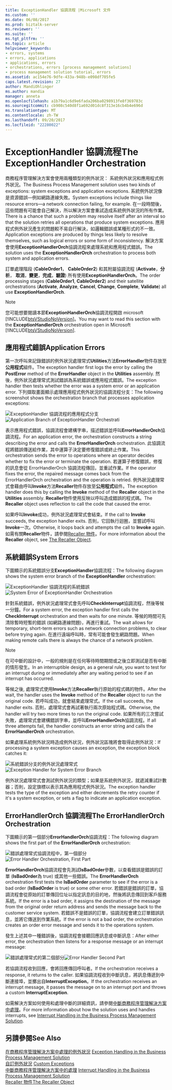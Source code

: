 ```yaml
---
title: ExceptionHandler 協調流程 |Microsoft 文件
ms.custom: ''
ms.date: 06/08/2017
ms.prod: biztalk-server
ms.reviewer: ''
ms.suite: ''
ms.tgt_pltfrm: ''
ms.topic: article
helpviewer_keywords:
- errors, systems
- errors, applications
- applications, errors
- orchestrations, errors [process management solutions]
- process management solution tutorial, errors
ms.assetid: ac154e76-9dfe-433a-948b-e098df705fe5
caps.latest.revision: 27
author: MandiOhlinger
ms.author: mandia
manager: anneta
ms.openlocfilehash: a1b79a1c6d9e6fada206ba0298913fe8f369783c
ms.sourcegitcommit: cb908c540d8f1a692d01dc8f313e16cb4b4e696d
ms.translationtype: MT
ms.contentlocale: zh-TW
ms.lasthandoff: 09/20/2017
ms.locfileid: "22280022"
---
```

# <a name="the-exceptionhandler-orchestration"></a><span data-ttu-id="e93f0-102">ExceptionHandler 協調流程</span><span class="sxs-lookup"><span data-stu-id="e93f0-102">The ExceptionHandler Orchestration</span></span>
<span data-ttu-id="e93f0-103">商務程序管理解決方案會使用兩種類型的例外狀況： 系統例外狀況和應用程式例外狀況。</span><span class="sxs-lookup"><span data-stu-id="e93f0-103">The Business Process Management solution uses two kinds of exceptions: system exceptions and application exceptions.</span></span> <span data-ttu-id="e93f0-104">系統例外狀況像是資源錯誤—例如網路連線失敗。</span><span class="sxs-lookup"><span data-stu-id="e93f0-104">System exceptions include things like resource errors—a network connection failing, for example.</span></span> <span data-ttu-id="e93f0-105">在一段時間後，這些問題有可能會自己解決，所以解決方案會重試造成系統例外狀況的所有作業。</span><span class="sxs-lookup"><span data-stu-id="e93f0-105">There is a chance that such a problem may resolve itself after an interval so that the solution retries all operations that produce system exceptions.</span></span> <span data-ttu-id="e93f0-106">應用程式例外狀況產生的問題較不易自行解決，如邏輯錯誤或某種形式的不一致。</span><span class="sxs-lookup"><span data-stu-id="e93f0-106">Application exceptions are produced by things less likely to resolve themselves, such as logical errors or some form of inconsistency.</span></span> <span data-ttu-id="e93f0-107">解決方案會使用**ExceptionHandlerOrch**協調流程來處理系統和應用程式錯誤。</span><span class="sxs-lookup"><span data-stu-id="e93f0-107">The solution uses the **ExceptionHandlerOrch** orchestration to process both system and application errors.</span></span>  
  
 <span data-ttu-id="e93f0-108">訂單處理階段 (**CableOrder1**， **CableOrder2**) 和其附屬協調流程 (**Activate**，**分析**， **取消**，**變更**，**完成**，**驗證**) 所有使用**ExceptionHandlerOrch**。</span><span class="sxs-lookup"><span data-stu-id="e93f0-108">The order processing stages (**CableOrder1**, **CableOrder2**) and their satellite orchestrations (**Activate**, **Analyze**, **Cancel**, **Change**, **Complete**, **Validate**) all use **ExceptionHandlerOrch**.</span></span>  
  
> [!NOTE]
>  <span data-ttu-id="e93f0-109">您可能想要閱讀本節**ExceptionHandlerOrch**協調流程開啟 microsoft [!INCLUDE[btsVStudioNoVersion](../includes/btsvstudionoversion-md.md)]。</span><span class="sxs-lookup"><span data-stu-id="e93f0-109">You may want to read this section with the **ExceptionHandlerOrch** orchestration open in Microsoft [!INCLUDE[btsVStudioNoVersion](../includes/btsvstudionoversion-md.md)].</span></span>  
  
## <a name="application-errors"></a><span data-ttu-id="e93f0-110">應用程式錯誤</span><span class="sxs-lookup"><span data-stu-id="e93f0-110">Application Errors</span></span>  
 <span data-ttu-id="e93f0-111">第一次呼叫來記錄錯誤的例外狀況處理常式**Utilities**方法**ErrorHandler**物件存放至**公用程式**組件。</span><span class="sxs-lookup"><span data-stu-id="e93f0-111">The exception handler first logs the error by calling the **PostError** method of the **ErrorHandler** object in the **Utilities** assembly.</span></span> <span data-ttu-id="e93f0-112">然後，例外狀況處理常式測試錯誤為系統錯誤或應用程式錯誤。</span><span class="sxs-lookup"><span data-stu-id="e93f0-112">The exception handler then tests whether the error was a system error or an application error.</span></span> <span data-ttu-id="e93f0-113">下列擷取畫面顯示處理應用程式例外狀況的協調流程分支：</span><span class="sxs-lookup"><span data-stu-id="e93f0-113">The following screenshot shows the orchestration branch that processes application exceptions:</span></span>  
  
 <span data-ttu-id="e93f0-114">![ExceptionHandler 協調流程的應用程式分支](../core/media/applicationerrorbranchofexceptionhandler.gif "ApplicationErrorBranchofExceptionHandler")</span><span class="sxs-lookup"><span data-stu-id="e93f0-114">![Application Branch of ExceptionHandler Orchestrati](../core/media/applicationerrorbranchofexceptionhandler.gif "ApplicationErrorBranchofExceptionHandler")</span></span>  
  
 <span data-ttu-id="e93f0-115">表示應用程式錯誤，協調流程會建構字串，描述錯誤並呼叫**ErrorHandlerOrch**協調流程。</span><span class="sxs-lookup"><span data-stu-id="e93f0-115">For an application error, the orchestration constructs a string describing the error and calls the **ErrorHandlerOrch** orchestration.</span></span> <span data-ttu-id="e93f0-116">此協調流程將錯誤傳送給作業，其中運算子決定要修復錯誤或終止作業。</span><span class="sxs-lookup"><span data-stu-id="e93f0-116">This orchestration sends the error to operations where an operator decides whether to fix the error or terminate the operation.</span></span> <span data-ttu-id="e93f0-117">若運算子修復錯誤，修復的訊息會從 ErrorHandlerOrch 協調流程傳回，並重試作業。</span><span class="sxs-lookup"><span data-stu-id="e93f0-117">If the operator fixes the error, the repaired message comes back from the ErrorHandlerOrch orchestration and the operation is retried.</span></span> <span data-ttu-id="e93f0-118">例外狀況處理常式會藉由呼叫**Invoke**方法**Recaller**物件存放至**公用程式**組件。</span><span class="sxs-lookup"><span data-stu-id="e93f0-118">The exception handler does this by calling the **Invoke** method of the **Recaller** object in the **Utilities** assembly.</span></span> <span data-ttu-id="e93f0-119">**Recaller**物件使用反映以呼叫造成錯誤的程式碼。</span><span class="sxs-lookup"><span data-stu-id="e93f0-119">The **Recaller** object uses reflection to call the code that caused the error.</span></span>  
  
 <span data-ttu-id="e93f0-120">如果呼叫**Invoke**成功，例外狀況處理常式會結束。</span><span class="sxs-lookup"><span data-stu-id="e93f0-120">If the call to **Invoke** succeeds, the exception handler exits.</span></span> <span data-ttu-id="e93f0-121">否則，它回執行迴圈，並嘗試呼叫**Invoke**一次。</span><span class="sxs-lookup"><span data-stu-id="e93f0-121">Otherwise, it loops back and attempts the call to **Invoke** again.</span></span> <span data-ttu-id="e93f0-122">如需有關**Recaller**物件，請參閱[Recaller 物件](../core/the-recaller-object.md)。</span><span class="sxs-lookup"><span data-stu-id="e93f0-122">For more information about the **Recaller** object, see [The Recaller Object](../core/the-recaller-object.md).</span></span>  
  
## <a name="system-errors"></a><span data-ttu-id="e93f0-123">系統錯誤</span><span class="sxs-lookup"><span data-stu-id="e93f0-123">System Errors</span></span>  
 <span data-ttu-id="e93f0-124">下圖顯示的系統錯誤分支**ExceptionHandler**協調流程：</span><span class="sxs-lookup"><span data-stu-id="e93f0-124">The following diagram shows the system error branch of the **ExceptionHandler** orchestration:</span></span>  
  
 <span data-ttu-id="e93f0-125">![ExceptionHandler 協調流程的系統錯誤](../core/media/systemerrorbranchofexceptionhandler.gif "SystemErrorBranchofExceptionHandler")</span><span class="sxs-lookup"><span data-stu-id="e93f0-125">![System Error of ExceptionHandler Orchestration](../core/media/systemerrorbranchofexceptionhandler.gif "SystemErrorBranchofExceptionHandler")</span></span>  
  
 <span data-ttu-id="e93f0-126">針對系統錯誤，例外狀況處理常式會先呼叫**CheckInterrupt**協調流程，然後等候一分鐘。</span><span class="sxs-lookup"><span data-stu-id="e93f0-126">For a system error, the exception handler first calls the **CheckInterrupt** orchestration and then waits for one minute.</span></span> <span data-ttu-id="e93f0-127">等候的時間可先清除暫時短暫的錯誤 (如網路連線問題)，再進行重試。</span><span class="sxs-lookup"><span data-stu-id="e93f0-127">The wait allows for temporary, short-term errors such as network connection problems, to clear before trying again.</span></span> <span data-ttu-id="e93f0-128">在進行遠端呼叫時，常有可能會發生網路問題。</span><span class="sxs-lookup"><span data-stu-id="e93f0-128">When making remote calls there is always the chance of a network problem.</span></span>  
  
> [!NOTE]
>  <span data-ttu-id="e93f0-129">在可中斷的設計中，一般的規則是在任何等待時間期間或之後立即測試是否有中斷的情形發生。</span><span class="sxs-lookup"><span data-stu-id="e93f0-129">In an interruptible design, as a general rule, you want to test for an interrupt during or immediately after any waiting period to see if an interrupt has occurred.</span></span>  
  
 <span data-ttu-id="e93f0-130">等候之後, 處理常式使用**Invoke**方法**Recaller**執行原始的程式碼的物件。</span><span class="sxs-lookup"><span data-stu-id="e93f0-130">After the wait, the handler uses the **Invoke** method of the **Recaller** object to run the original code.</span></span> <span data-ttu-id="e93f0-131">若呼叫成功，就會結束處理常式。</span><span class="sxs-lookup"><span data-stu-id="e93f0-131">If the call succeeds, the handler exits.</span></span> <span data-ttu-id="e93f0-132">否則，處理常式會再試著執行兩次原始程式碼。</span><span class="sxs-lookup"><span data-stu-id="e93f0-132">Otherwise, the handler will try two more times to run the original code.</span></span> <span data-ttu-id="e93f0-133">如果所有的三次嘗試失敗，處理常式會建構錯誤字串，並呼叫**ErrorHandlerOrch**協調流程。</span><span class="sxs-lookup"><span data-stu-id="e93f0-133">If all three attempts fail, the handler constructs an error string and calls the **ErrorHandlerOrch** orchestration.</span></span>  
  
 <span data-ttu-id="e93f0-134">如果處理系統例外狀況時造成例外狀況，例外狀況區塊將會取得此例外狀況：</span><span class="sxs-lookup"><span data-stu-id="e93f0-134">If processing a system exception causes an exception, the exception block catches it:</span></span>  
  
 <span data-ttu-id="e93f0-135">![系統錯誤分支的例外狀況處理常式](../core/media/exceptionhandlerofsystemerrorbranch.gif "ExceptionHandlerofSystemErrorBranch")</span><span class="sxs-lookup"><span data-stu-id="e93f0-135">![Exception Handler for System Error Branch](../core/media/exceptionhandlerofsystemerrorbranch.gif "ExceptionHandlerofSystemErrorBranch")</span></span>  
  
 <span data-ttu-id="e93f0-136">例外狀況處理常式會測試例外狀況的類型；如果是系統例外狀況，就遞減重試計數器；否則，設定旗標以表示其為應用程式例外狀況。</span><span class="sxs-lookup"><span data-stu-id="e93f0-136">The exception handler tests the type of the exception and either decrements the retry counter if it's a system exception, or sets a flag to indicate an application exception.</span></span>  
  
## <a name="the-errorhandlerorch-orchestration"></a><span data-ttu-id="e93f0-137">ErrorHandlerOrch 協調流程</span><span class="sxs-lookup"><span data-stu-id="e93f0-137">The ErrorHandlerOrch Orchestration</span></span>  
 <span data-ttu-id="e93f0-138">下圖顯示的第一個部分**ErrorHandlerOrch**協調流程：</span><span class="sxs-lookup"><span data-stu-id="e93f0-138">The following diagram shows the first part of the **ErrorHandlerOrch** orchestration:</span></span>  
  
 <span data-ttu-id="e93f0-139">![錯誤處理常式協調流程中，第一個部分](../core/media/errorhandlerfirstpart.gif "ErrorHandlerFirstPart")</span><span class="sxs-lookup"><span data-stu-id="e93f0-139">![Error Handler Orchestration, First Part](../core/media/errorhandlerfirstpart.gif "ErrorHandlerFirstPart")</span></span>  
  
 <span data-ttu-id="e93f0-140">**ErrorHandlerOrch**協調流程會先測試**IsBadOrder**參數，以查看錯誤是錯誤的訂單 (**IsBadOrder**為 true) 或其他一些錯誤。</span><span class="sxs-lookup"><span data-stu-id="e93f0-140">The **ErrorHandlerOrch** orchestration first tests the **IsBadOrder** parameter to see if the error is a bad order (**IsBadOrder** is true) or some other error.</span></span> <span data-ttu-id="e93f0-141">若錯誤是錯誤的訂單，協調流程會從原始的訂單傳回位址以指定訊息的目的地，然後將訊息傳回到客戶服務系統。</span><span class="sxs-lookup"><span data-stu-id="e93f0-141">If the error is a bad order, it assigns the destination of the message from the original order return address and sends the message back to the customer service system.</span></span> <span data-ttu-id="e93f0-142">若錯誤不是錯誤的訂單，協調流程會建立訂單錯誤訊息，並將它傳送到作業系統。</span><span class="sxs-lookup"><span data-stu-id="e93f0-142">If the error is not a bad order, the orchestration creates an order error message and sends it to the operations system.</span></span>  
  
 <span data-ttu-id="e93f0-143">發生上述其中一種錯誤後，協調流程會接聽回應訊息或中斷訊息：</span><span class="sxs-lookup"><span data-stu-id="e93f0-143">After either error, the orchestration then listens for a response message or an interrupt message:</span></span>  
  
 <span data-ttu-id="e93f0-144">![錯誤處理常式的第二個部分](../core/media/errorhandlersecondpart.gif "ErrorHandlerSecondPart")</span><span class="sxs-lookup"><span data-stu-id="e93f0-144">![Error Handler Second Part](../core/media/errorhandlersecondpart.gif "ErrorHandlerSecondPart")</span></span>  
  
 <span data-ttu-id="e93f0-145">若協調流程收到回應，會將回應傳回呼叫者。</span><span class="sxs-lookup"><span data-stu-id="e93f0-145">If the orchestration receives a response, it returns to the caller.</span></span> <span data-ttu-id="e93f0-146">如果協調流程收到中斷訊息，將訊息傳遞到中斷連接埠，並擲出自**InterruptException**。</span><span class="sxs-lookup"><span data-stu-id="e93f0-146">If the orchestration receives an interrupt message, it passes the message on to an interrupt port and throws a custom **InterruptException**.</span></span>  
  
 <span data-ttu-id="e93f0-147">如需解決方案如何使用和處理中斷的詳細資訊，請參閱[中斷商務程序管理解決方案中處理](../core/interrupt-handling-in-the-business-process-management-solution.md)。</span><span class="sxs-lookup"><span data-stu-id="e93f0-147">For more information about how the solution uses and handles interrupts, see [Interrupt Handling in the Business Process Management Solution](../core/interrupt-handling-in-the-business-process-management-solution.md).</span></span>  
  
## <a name="see-also"></a><span data-ttu-id="e93f0-148">另請參閱</span><span class="sxs-lookup"><span data-stu-id="e93f0-148">See Also</span></span>  
 <span data-ttu-id="e93f0-149">[在商務程序管理解決方案中處理的例外狀況](../core/exception-handling-in-the-business-process-management-solution.md) </span><span class="sxs-lookup"><span data-stu-id="e93f0-149">[Exception Handling in the Business Process Management Solution](../core/exception-handling-in-the-business-process-management-solution.md) </span></span>  
 <span data-ttu-id="e93f0-150">[自訂例外狀況](../core/custom-exceptions.md) </span><span class="sxs-lookup"><span data-stu-id="e93f0-150">[Custom Exceptions](../core/custom-exceptions.md) </span></span>  
 <span data-ttu-id="e93f0-151">[中斷商務程序管理解決方案中的處理](../core/interrupt-handling-in-the-business-process-management-solution.md) </span><span class="sxs-lookup"><span data-stu-id="e93f0-151">[Interrupt Handling in the Business Process Management Solution](../core/interrupt-handling-in-the-business-process-management-solution.md) </span></span>  
 [<span data-ttu-id="e93f0-152">Recaller 物件</span><span class="sxs-lookup"><span data-stu-id="e93f0-152">The Recaller Object</span></span>](../core/the-recaller-object.md)